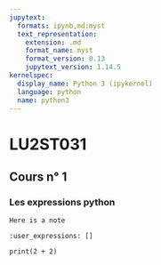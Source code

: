 ```yaml
---
jupytext:
  formats: ipynb,md:myst
  text_representation:
    extension: .md
    format_name: myst
    format_version: 0.13
    jupytext_version: 1.14.5
kernelspec:
  display_name: Python 3 (ipykernel)
  language: python
  name: python3
---
```


# LU2ST031
## Cours n° 1
### Les expressions python

```{note}
Here is a note
```

```{code-cell} ipython3
:user_expressions: []

print(2 + 2)
```

```{code-cell} ipython3

```
